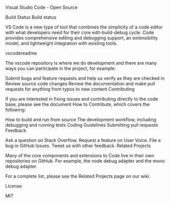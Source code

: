 Visual Studio Code - Open Source

Build Status Build status

VS Code is a new type of tool that combines the simplicity of a code editor with what developers need for their core edit-build-debug cycle. Code provides comprehensive editing and debugging support, an extensibility model, and lightweight integration with existing tools.

vscodereadme

The vscode repository is where we do development and there are many ways you can participate in the project, for example:

Submit bugs and feature requests and help us verify as they are checked in
Review source code changes
Review the documentation and make pull requests for anything from typos to new content
Contributing

If you are interested in fixing issues and contributing directly to the code base, please see the document How to Contribute, which covers the following:

How to build and run from source
The development workflow, including debugging and running tests
Coding Guidelines
Submitting pull requests
Feedback

Ask a question on Stack Overflow.
Request a feature on User Voice.
File a bug in GitHub Issues.
Tweet us with other feedback.
Related Projects

Many of the core components and extensions to Code live in their own repositories on GitHub. For example, the node debug adapter and the mono debug adapter.

For a complete list, please see the Related Projects page on our wiki.

License

MIT